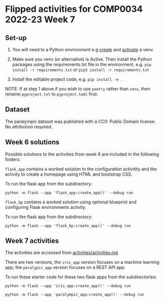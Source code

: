 # Flipped activities for COMP0034 2022-23 Week 7

## Set-up

1. You will need to a Python environment e.g [create](https://packaging.python.org/en/latest/guides/installing-using-pip-and-virtual-environments/#creating-a-virtual-environment) and [activate](https://packaging.python.org/en/latest/guides/installing-using-pip-and-virtual-environments/#activating-a-virtual-environment) a venv.

2. Make sure you venv (or alternative) is Active. Then install the Python packages using the requirements.txt file in the environment, e.g. `pip install -r requirements.txt` or `pip3 install -r requirements.txt`

3. Install the editable project code, e.g. `pip install -e .`

NOTE: If at step 1 above if you wish to use `poetry` rather than `venv`, then rename `pyproject.txt` to `pyproject.toml` first.

## Dataset

The paralympic dataset was published with a CC0: Public Domain license. No attribution required.

## Week 6 solutions

Possible solutions to the activities from week 6 are included in the following folders:

`flask_app` contains a worked solution to the configuration activitity and the activity to create a homepage using HTML and bootstrap CSS.

To run the flask app from the subdirectory:

```terminal
python -m flask --app 'flask_app:create_app()' --debug run
```

`flask_bp` contains a worked solution using optional blueprint and configuring Flask environments activity.

To run the flask app from the subdirectory:

```terminal
python -m flask --app 'flask_bp:create_app()' --debug run
```

## Week 7 activities

The activities are accessed from [activities/activities.md](/activities/activities.md)

There are two versions, the `iris_app` version focuses on a machine learning app; the `paralypic_app` version focuses on a REST API app.

To run these starter code for these two flask apps from the subdirectories:

```terminal
python -m flask --app 'iris_app:create_app()' --debug run
```

```terminal
python -m flask --app 'paralympic_app:create_app()' --debug run
```
